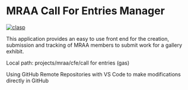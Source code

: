 # MRAA Call For Entries Manager
[![clasp](https://img.shields.io/badge/built%20with-clasp-4285f4.svg)](https://github.com/google/clasp)

This application provides an easy to use front end for the creation, submission and tracking of MRAA members to submit work for a gallery exhibit.

Local path: projects/mraa/cfe/call for entries (gas)

Using GitHub Remote Repositories with VS Code to make modifications directly in GitHub